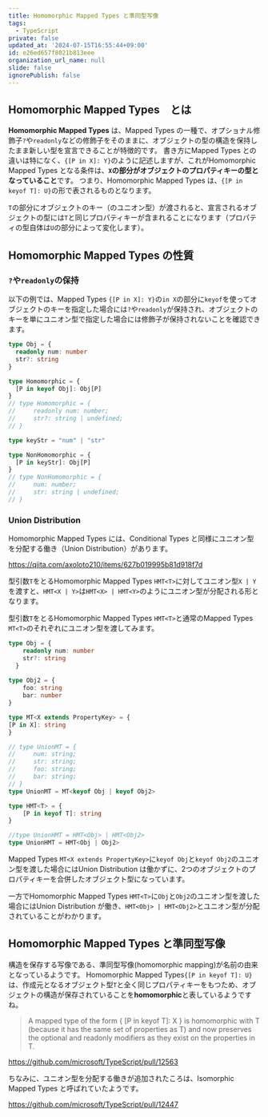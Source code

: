 ```yaml
---
title: Homomorphic Mapped Types と準同型写像
tags:
  - TypeScript
private: false
updated_at: '2024-07-15T16:55:44+09:00'
id: e26ed657f8021b813eee
organization_url_name: null
slide: false
ignorePublish: false
---
```

## Homomorphic Mapped Types　とは
**Homomorphic Mapped Types** は、Mapped Types の一種で、オプショナル修飾子`?`や`readonly`などの修飾子をそのままに、オブジェクトの型の構造を保持したまま新しい型を宣言できることが特徴的です。
書き方にMapped Types との違いは特になく、`{[P in X]: Y}`のように記述しますが、これがHomomorphic Mapped Types となる条件は、**`X`の部分がオブジェクトのプロパティキーの型となっていること**です。
つまり、Homomorphic Mapped Types は、`{[P in keyof T]: U}`の形で表されるものとなります。

`T`の部分にオブジェクトのキー（のユニオン型）が渡されると、宣言されるオブジェクトの型には`T`と同じプロパティキーが含まれることになります（プロパティの型自体は`U`の部分によって変化します）。

## Homomorphic Mapped Types の性質

### `?`や`readonly`の保持
以下の例では、Mapped Types `{[P in X]: Y}`の`in X`の部分に`keyof`を使ってオブジェクトのキーを指定した場合には`?`や`readonly`が保持され、オブジェクトのキーを単にユニオン型で指定した場合には修飾子が保持されないことを確認できます。
```ts
type Obj = {
  readonly num: number
  str?: string
}

type Homomorphic = {
  [P in keyof Obj]: Obj[P]
}
// type Homomorphic = {
//     readonly num: number;
//     str?: string | undefined;
// }

type keyStr = "num" | "str"

type NonHomomorphic = {
  [P in keyStr]: Obj[P]
}
// type NonHomomorphic = {
//     num: number;
//     str: string | undefined;
// }
```

### Union Distribution
Homomorphic Mapped Types には、Conditional Types と同様にユニオン型を分配する働き（Union Distribution）があります。

https://qiita.com/axoloto210/items/627b019995b81d918f7d

型引数`T`をとるHomomorphic Mapped Types `HMT<T>`に対してユニオン型`X | Y`を渡すと、`HMT<X | Y>`は`HMT<X> | HMT<Y>`のようにユニオン型が分配される形となります。

型引数`T`をとるHomomorphic Mapped Types `HMT<T>`と通常のMapped Types `MT<T>`のそれぞれにユニオン型を渡してみます。
```ts
type Obj = {
    readonly num: number
    str?: string
  }
  
type Obj2 = {
    foo: string
    bar: number
}

type MT<X extends PropertyKey> = {
[P in X]: string
}

// type UnionMT = {
//     num: string;
//     str: string;
//     foo: string;
//     bar: string;
// }
type UnionMT = MT<keyof Obj | keyof Obj2>

type HMT<T> = {
    [P in keyof T]: string
}

//type UnionHMT = HMT<Obj> | HMT<Obj2>
type UnionHMT = HMT<Obj | Obj2>
```
Mapped Types `MT<X extends PropertyKey>`に`keyof Obj`と`keyof Obj2`のユニオン型を渡した場合にはUnion Distribution は働かずに、2つのオブジェクトのプロパティキーを合併したオブジェクト型になっています。

一方でHomomorphic Mapped Types `HMT<T>`に`Obj`と`Obj2`のユニオン型を渡した場合にはUnion Distribution が働き、`HMT<Obj> | HMT<Obj2>`とユニオン型が分配されていることがわかります。


## Homomorphic Mapped Types と準同型写像
構造を保存する写像である、準同型写像(homomorphic mapping)が名前の由来となっているようです。
Homomorphic Mapped Types`{[P in keyof T]: U}`は、作成元となるオブジェクト型`T`と全く同じプロパティキーをもつため、オブジェクトの構造が保存されていることを**homomorphic**と表しているようですね。

>A mapped type of the form { [P in keyof T]: X } is homomorphic with T (because it has the same set of properties as T) and now preserves the optional and readonly modifiers as they exist on the properties in T.

https://github.com/microsoft/TypeScript/pull/12563

ちなみに、ユニオン型を分配する働きが追加されたころは、Isomorphic Mapped Types と呼ばれていたようです。

https://github.com/microsoft/TypeScript/pull/12447
